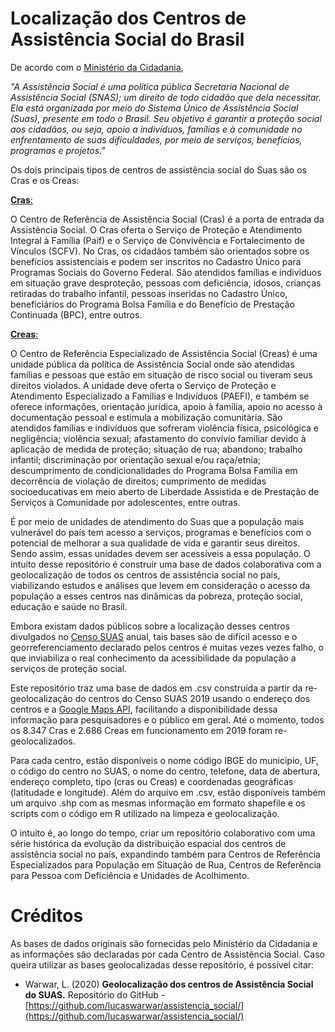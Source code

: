 # Localização dos Centros de Assistência Social do Brasil

De acordo com o [Ministério da Cidadania](https://www.gov.br/cidadania/pt-br/acoes-e-programas/assistencia-social), 

  *"A Assistência Social é uma política pública Secretaria Nacional de Assistência Social (SNAS); um direito de todo cidadão que dela necessitar. Ela está organizada por meio do Sistema Único de Assistência Social (Suas), presente em todo o Brasil. Seu objetivo é garantir a proteção social aos cidadãos, ou seja, apoio a indivíduos, famílias e à comunidade no enfrentamento de suas dificuldades, por meio de serviços, benefícios, programas e projetos."*

Os dois principais tipos de centros de assistência social do Suas são os Cras e os Creas:

[**Cras**:](https://www.gov.br/cidadania/pt-br/acoes-e-programas/assistencia-social/unidades-de-atendimento/centro-de-referencia-de-assistencia-social-cras)

O Centro de Referência de Assistência Social (Cras) é a porta de entrada da Assistência Social. O Cras oferta o Serviço de Proteção e Atendimento Integral à Família (Paif) e o Serviço de Convivência e Fortalecimento de Vínculos (SCFV). No Cras, os cidadãos também são orientados sobre os benefícios assistenciais e podem ser inscritos no Cadastro Único para Programas Sociais do Governo Federal. São atendidos famílias e indivíduos em situação grave desproteção, pessoas com deficiência, idosos, crianças retiradas do trabalho infantil, pessoas inseridas no Cadastro Único, beneficiários do Programa Bolsa Família e do Benefício de Prestação Continuada (BPC), entre outros.

[**Creas**:](https://www.gov.br/cidadania/pt-br/acoes-e-programas/assistencia-social/unidades-de-atendimento/centro-de-referencia-especializado-de-assistencia-social-creas)

O Centro de Referência Especializado de Assistência Social (Creas) é uma unidade pública da política de Assistência Social onde são atendidas famílias e pessoas que estão em situação de risco social ou tiveram seus direitos violados. A unidade deve oferta o Serviço de Proteção e Atendimento Especializado a Famílias e Indivíduos (PAEFI), e também se oferece informações, orientação jurídica, apoio à família, apoio no acesso à documentação pessoal e estimula a mobilização comunitária. São atendidos famílias e indivíduos que sofreram violência física, psicológica e negligência; violência sexual; afastamento do convívio familiar devido à aplicação de medida de proteção; situação de rua; abandono; trabalho infantil; discriminação por orientação sexual e/ou raça/etnia; descumprimento de condicionalidades do Programa Bolsa Família em decorrência de violação de direitos; cumprimento de medidas socioeducativas em meio aberto de Liberdade Assistida e de Prestação de Serviços à Comunidade por adolescentes, entre outras.

É por meio de unidades de atendimento do Suas que a população mais vulnerável do país tem acesso a serviços, programas e benefícios com o potencial de melhorar a sua qualidade de vida e garantir seus direitos. Sendo assim, essas unidades devem ser acessíveis a essa população. O intuito desse repositório é construir uma base de dados colaborativa com a geolocalização de todos os centros de assistência social no país, viabilizando estudos e análises que levem em consideração o acesso da população a esses centros nas dinâmicas da pobreza, proteção social, educação e saúde no Brasil. 

Embora existam dados públicos sobre a localização desses centros divulgados no [Censo SUAS](http://aplicacoes.mds.gov.br/snas/vigilancia/index2.php) anual, tais bases são de difícil acesso e o georreferenciamento declarado pelos centros é muitas vezes vezes falho, o que inviabiliza o real conhecimento da acessibilidade da população a serviços de proteção social. 

Este repositório traz uma base de dados em .csv construída a partir da re-geolocalização do centros do Censo SUAS 2019 usando o endereço dos centros e a [Google Maps API](https://developers.google.com/maps/documentation/geocoding/overview), facilitando a disponibilidade dessa informação para pesquisadores e o público em geral. Até o momento, todos os 8.347 Cras e 2.686 Creas em funcionamento em 2019 foram re-geolocalizados. 

Para cada centro, estão disponíveis o nome código IBGE do município, UF, o código do centro no SUAS, o nome do centro, telefone, data de abertura, endereço completo, tipo (cras ou Creas) e coordenadas geográficas (latitudade e longitude). Além do arquivo em .csv, estão disponíveis também um arquivo .shp com as mesmas informação em formato shapefile e os scripts com o código em R utilizado na limpeza e geolocalização. 

O intuito é, ao longo do tempo, criar um repositório colaborativo com uma série histórica da evolução da distribuição espacial dos centros de assistência social no país, expandindo também para Centros de Referência Especializados para População em Situação de Rua, Centros de Referência para Pessoa com Deficiência e Unidades de Acolhimento.

# Créditos

As bases de dados originais são fornecidas pelo Ministério da Cidadania e as informações são declaradas por cada Centro de Assistência Social. Caso queira utilizar as bases geolocalizadas desse repositório, é possível citar:

- Warwar, L. (2020) **Geolocalização dos centros de Assistência Social do SUAS.** Repositório do GitHub - [https://github.com/lucaswarwar/assistencia_social/](https://github.com/lucaswarwar/assistencia_social/)
